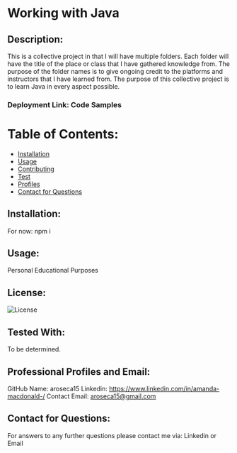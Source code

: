 # Working with Java 

## Description:
This is a collective project in that I will have multiple folders. Each folder will have the title of the place or class that I have gathered knowledge from. The purpose of the folder names is to give ongoing credit to the platforms and instructors that I have learned from. The purpose of this collective project  is to learn Java in every aspect possible. 

### Deployment Link: Code Samples


# Table of Contents:
* [Installation](#Installation)
* [Usage](#Usage)
* [Contributing](#Contributing)
* [Test](#Test)
* [Profiles](#Professional-Profiles-&-Email)
* [Contact for Questions](#Contact-for-Questions)
    
## Installation:
For now: npm i 

## Usage:
Personal Educational Purposes 


## License:
![License](https://img.shields.io/badge/License-MIT-green.svg)

## Tested With:
To be determined.

## Professional Profiles and Email:
GitHub Name: aroseca15
Linkedin: https://www.linkedin.com/in/amanda-macdonald-/
Contact Email: aroseca15@gmail.com

## Contact for Questions:
For answers to any further questions please contact me via: Linkedin or Email